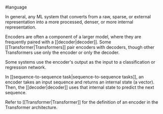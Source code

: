 #language

In general, any ML system that converts from a raw, sparse, or external
representation into a more processed, denser, or more internal representation.

Encoders are often a component of a larger model, where they are frequently
paired with a [[decoder|decoder]]. Some [[Transformer|Transformers]]
pair encoders with decoders, though other Transformers use only the encoder
or only the decoder.

Some systems use the encoder&#39;s output as the input to a classification or
regression network.

In [[sequence-to-sequence task|sequence-to-sequence tasks]], an encoder
takes an input sequence and returns an internal state (a vector). Then, the
[[decoder|decoder]] uses that internal state to predict the next sequence.

Refer to [[Transformer|Transformer]] for the definition of an encoder in
the Transformer architecture.


